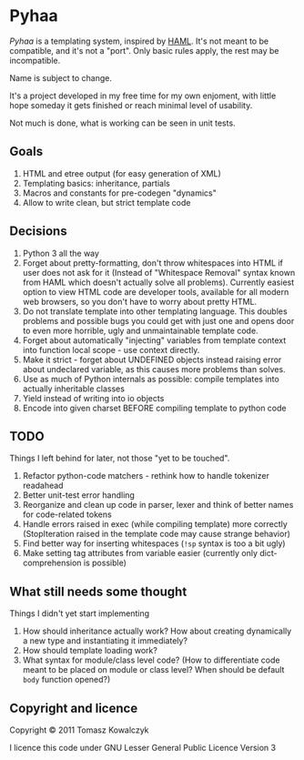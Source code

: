 Pyhaa
=====

*Pyhaa* is a templating system, inspired by [HAML](http://haml-lang.com/). It's not meant to be compatible,
and it's not a "port". Only basic rules apply, the rest may be incompatible.

Name is subject to change.

It's a project developed in my free time for my own enjoment,
with little hope someday it gets finished or reach minimal level
of usability.

Not much is done, what is working can be seen in unit tests.

Goals
-----

1. HTML and etree output (for easy generation of XML)
1. Templating basics: inheritance, partials
1. Macros and constants for pre-codegen "dynamics"
1. Allow to write clean, but strict template code

Decisions
---------

1. Python 3 all the way
1. Forget about pretty-formatting, don't throw whitespaces into HTML if user
   does not ask for it (Instead of "Whitespace Removal" syntax known from HAML
   which doesn't actually solve all problems). Currently easiest option to view
   HTML code are developer tools, available for all modern web browsers, so you don't
   have to worry about pretty HTML.
1. Do not translate template into other templating language. This doubles
   problems and possible bugs you could get with just one and opens door
   to even more horrible, ugly and unmaintainable template code.
1. Forget about automatically "injecting" variables from template context into function
   local scope - use context directly.
1. Make it strict - forget about UNDEFINED objects instead raising error about
   undeclared variable, as this causes more problems than solves.
1. Use as much of Python internals as possible: compile templates into actually inheritable classes
1. Yield instead of writing into io objects
1. Encode into given charset BEFORE compiling template to python code

TODO
----

Things I left behind for later, not those "yet to be touched".

1. Refactor python-code matchers - rethink how to handle tokenizer readahead
1. Better unit-test error handling
1. Reorganize and clean up code in parser, lexer and think of better names for code-related tokens
1. Handle errors raised in exec (while compiling template) more correctly (StopIteration
   raised in the template code may cause strange behavior)
1. Find better way for inserting whitespaces (`!sp` syntax is too a bit ugly)
1. Make setting tag attributes from variable easier (currently only dict-comprehension is possible)

What still needs some thought
-----------------------------

Things I didn't yet start implementing

1. How should inheritance actually work? How about creating dynamically a new type and instantiating it immediately?
1. How should template loading work?
1. What syntax for module/class level code? (How to differentiate code meant to be placed on module or class level?
   When should be default `body` function opened?)

Copyright and licence
---------------------

Copyright © 2011 Tomasz Kowalczyk

I licence this code under GNU Lesser General Public Licence Version 3


